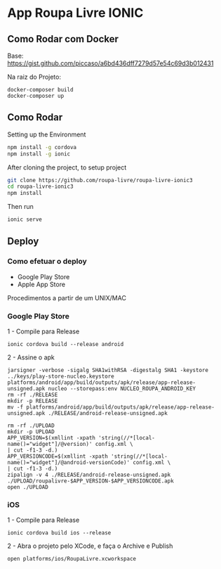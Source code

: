 # App Roupa Livre IONIC #

## Como Rodar com Docker ##

Base: https://gist.github.com/piccaso/a6bd436dff7279d57e54c69d3b012431

Na raiz do Projeto:
```
docker-composer build
docker-composer up
```

## Como Rodar ##

Setting up the Environment

```bash
npm install -g cordova
npm install -g ionic
```

After cloning the project, to setup project

```bash
git clone https://github.com/roupa-livre/roupa-livre-ionic3
cd roupa-livre-ionic3
npm install
```

Then run
```bash
ionic serve
```


## Deploy ##

### Como efetuar o deploy ###

* Google Play Store
* Apple App Store

Procedimentos a partir de um UNIX/MAC

### Google Play Store ###

1 - Compile para Release
```
ionic cordova build --release android
```

2 - Assine o apk
```
jarsigner -verbose -sigalg SHA1withRSA -digestalg SHA1 -keystore ../keys/play-store-nucleo.keystore platforms/android/app/build/outputs/apk/release/app-release-unsigned.apk nucleo --storepass:env NUCLEO_ROUPA_ANDROID_KEY
rm -rf ./RELEASE
mkdir -p RELEASE
mv -f platforms/android/app/build/outputs/apk/release/app-release-unsigned.apk ./RELEASE/android-release-unsigned.apk

rm -rf ./UPLOAD
mkdir -p UPLOAD
APP_VERSION=$(xmllint -xpath 'string(//*[local-name()="widget"]/@version)' config.xml \
| cut -f1-3 -d.)
APP_VERSIONCODE=$(xmllint -xpath 'string(//*[local-name()="widget"]/@android-versionCode)' config.xml \
| cut -f1-3 -d.)
zipalign -v 4 ./RELEASE/android-release-unsigned.apk ./UPLOAD/roupalivre-$APP_VERSION-$APP_VERSIONCODE.apk
open ./UPLOAD
```

### iOS ###

1 - Compile para Release
```
ionic cordova build ios --release
```

2 - Abra o projeto pelo XCode, e faça o Archive e Publish
```
open platforms/ios/RoupaLivre.xcworkspace
```
